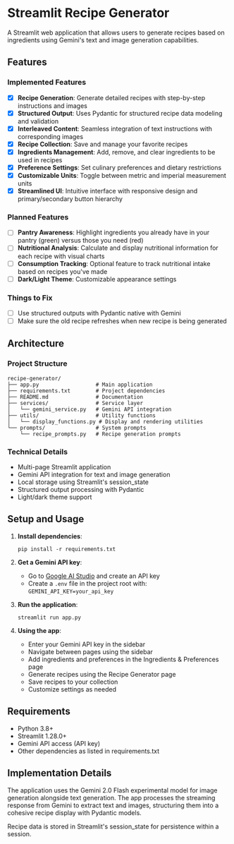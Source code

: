 # Streamlit Recipe Generator

A Streamlit web application that allows users to generate recipes based on ingredients using Gemini's text and image generation capabilities.

## Features

### Implemented Features
- [x] **Recipe Generation**: Generate detailed recipes with step-by-step instructions and images
- [x] **Structured Output**: Uses Pydantic for structured recipe data modeling and validation
- [x] **Interleaved Content**: Seamless integration of text instructions with corresponding images
- [x] **Recipe Collection**: Save and manage your favorite recipes
- [x] **Ingredients Management**: Add, remove, and clear ingredients to be used in recipes
- [x] **Preference Settings**: Set culinary preferences and dietary restrictions
- [x] **Customizable Units**: Toggle between metric and imperial measurement units
- [x] **Streamlined UI**: Intuitive interface with responsive design and primary/secondary button hierarchy

### Planned Features
- [ ] **Pantry Awareness**: Highlight ingredients you already have in your pantry (green) versus those you need (red)
- [ ] **Nutritional Analysis**: Calculate and display nutritional information for each recipe with visual charts
- [ ] **Consumption Tracking**: Optional feature to track nutritional intake based on recipes you've made
- [ ] **Dark/Light Theme**: Customizable appearance settings

### Things to Fix

- [ ] Use structured outputs with Pydantic native with Gemini
- [ ] Make sure the old recipe refreshes when new recipe is being generated

## Architecture

### Project Structure

```
recipe-generator/
├── app.py                  # Main application
├── requirements.txt        # Project dependencies
├── README.md               # Documentation
├── services/               # Service layer
│   └── gemini_service.py   # Gemini API integration
├── utils/                  # Utility functions
│   └── display_functions.py # Display and rendering utilities
└── prompts/                # System prompts
    └── recipe_prompts.py   # Recipe generation prompts
```

### Technical Details

- Multi-page Streamlit application
- Gemini API integration for text and image generation
- Local storage using Streamlit's session_state
- Structured output processing with Pydantic
- Light/dark theme support

## Setup and Usage

1. **Install dependencies**:
   ```
   pip install -r requirements.txt
   ```

2. **Get a Gemini API key**:
   - Go to [Google AI Studio](https://ai.google.dev/) and create an API key
   - Create a `.env` file in the project root with: `GEMINI_API_KEY=your_api_key`

3. **Run the application**:
   ```
   streamlit run app.py
   ```

4. **Using the app**:
   - Enter your Gemini API key in the sidebar
   - Navigate between pages using the sidebar
   - Add ingredients and preferences in the Ingredients & Preferences page
   - Generate recipes using the Recipe Generator page
   - Save recipes to your collection
   - Customize settings as needed

## Requirements

- Python 3.8+
- Streamlit 1.28.0+
- Gemini API access (API key)
- Other dependencies as listed in requirements.txt

## Implementation Details

The application uses the Gemini 2.0 Flash experimental model for image generation alongside text generation. The app processes the streaming response from Gemini to extract text and images, structuring them into a cohesive recipe display with Pydantic models.

Recipe data is stored in Streamlit's session_state for persistence within a session. 
